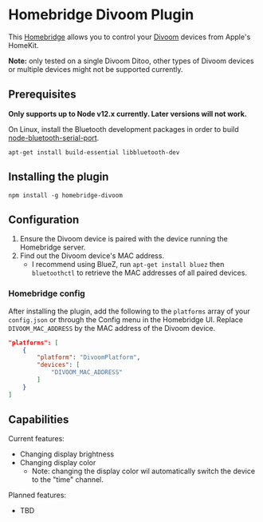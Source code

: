# Homebridge Divoom Plugin

This [Homebridge](https://github.com/homebridge/homebridge) allows you to control your [Divoom](https://www.divoom.com/) devices from Apple's HomeKit.

**Note:** only tested on a single Divoom Ditoo, other types of Divoom devices or multiple devices might not be supported currently.

## Prerequisites

**Only supports up to Node v12.x currently. Later versions will not work.**

On Linux, install the Bluetooth development packages in order to build [node-bluetooth-serial-port](https://github.com/eelcocramer/node-bluetooth-serial-port).

`apt-get install build-essential libbluetooth-dev`

## Installing the plugin

`npm install -g homebridge-divoom`

## Configuration

1. Ensure the Divoom device is paired with the device running the Homebridge server.
2. Find out the Divoom device's MAC address.
   * I recommend using BlueZ, run `apt-get install bluez` then `bluetoothctl` to retrieve the MAC addresses of all paired devices.

### Homebridge config

After installing the plugin, add the following to the `platforms` array of your `config.json` or through the Config menu in the Homebridge UI. Replace `DIVOOM_MAC_ADDRESS` by the MAC address of the Divoom device.

```json
"platforms": [
    {
        "platform": "DivoomPlatform",
        "devices": [
            "DIVOOM_MAC_ADDRESS"
        ]
    }
]
```

## Capabilities

Current features:

* Changing display brightness
* Changing display color
   * Note: changing the display color wil automatically switch the device to the "time" channel.

Planned features:

* TBD